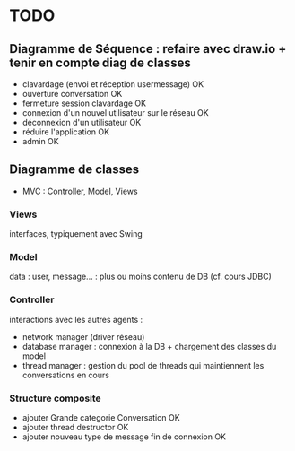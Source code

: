 # TODO 
## Diagramme de Séquence : refaire avec draw.io + tenir en compte diag de classes
- clavardage (envoi et réception usermessage) OK
- ouverture conversation OK
- fermeture session clavardage OK
- connexion d'un nouvel utilisateur sur le réseau OK 
- déconnexion d'un utilisateur OK
- réduire l'application OK
- admin OK

## Diagramme de classes 
- MVC  : Controller, Model, Views 

### Views  
interfaces, typiquement avec Swing 

### Model 
data : user, message... : plus ou moins contenu de DB (cf. cours JDBC) 

### Controller 
interactions avec les autres agents : 
- network manager (driver réseau)
- database manager : connexion à la DB + chargement des classes du model 
- thread manager : gestion du pool de threads qui maintiennent les conversations en cours 

### Structure composite
- ajouter Grande categorie Conversation OK
- ajouter thread destructor OK
- ajouter nouveau type de message fin de connexion OK
